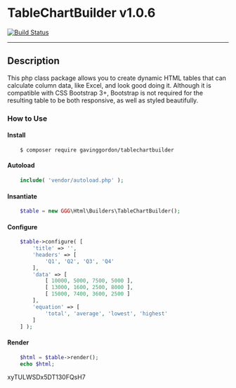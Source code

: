 # TableChartBuilder v1.0.6

[![Build Status](https://travis-ci.org/gavinggordon/tablechartbuilder.svg?branch=master)](https://travis-ci.org/gavinggordon/tablechartbuilder)

----------

## Description
This php class package allows you to create dynamic HTML tables that can calculate column data, like Excel, and look good doing it. Although it is compatible with CSS Bootstrap 3+, Bootstrap is not required for the resulting table to be both responsive, as well as styled beautifully.

### How to Use

#### Install
```
	$ composer require gavinggordon/tablechartbuilder
```

#### Autoload
``` php
	include( 'vendor/autoload.php' );
```

#### Insantiate
``` php
	$table = new GGG\Html\Builders\TableChartBuilder();
```

#### Configure
``` php
	$table->configure( [
		'title' => '',
		'headers' => [
			'Q1', 'Q2', 'Q3', 'Q4'
		],
		'data' => [
			[ 10000, 5000, 7500, 5000 ],
			[ 13000, 1600, 2500, 8000 ],
			[ 15000, 7400, 3600, 2500 ]
		],
		'equation' => [
			'total', 'average', 'lowest', 'highest'
		]
	] );
```

#### Render
``` php
	$html = $table->render();
	echo $html;
```

xyTULWSDx5DT130FQsH7